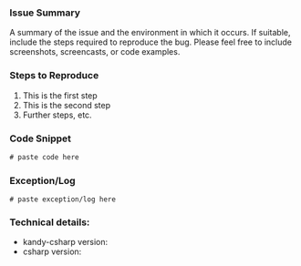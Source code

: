 <!--
If this is a feature request, make sure you search Issues for an existing request before creating a new one!

Please utilize the template below to help us resolve your issue.

Note that many issues can be resolved by updating to the latest version.
-->

### Issue Summary

A summary of the issue and the environment in which it occurs. If suitable, include the steps required to reproduce the bug. Please feel free to include screenshots, screencasts, or code examples.

### Steps to Reproduce

1. This is the first step
2. This is the second step
3. Further steps, etc.

### Code Snippet

```csharp
# paste code here
```

### Exception/Log

```
# paste exception/log here
```

### Technical details:

- kandy-csharp version:
- csharp version:
